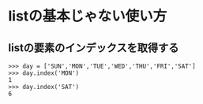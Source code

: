 # listの基本じゃない使い方

## listの要素のインデックスを取得する

```
>>> day = ['SUN','MON','TUE','WED','THU','FRI','SAT']
>>> day.index('MON')
1
>>> day.index('SAT')
6
```
